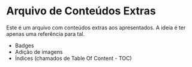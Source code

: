 # Arquivo de Conteúdos Extras

Este é um arquivo com conteúdos extras aos apresentados. A ideia é ter apenas uma referência para tal.

- Badges
- Adição de imagens
- Índices (chamados de Table Of Content - TOC)

